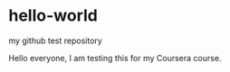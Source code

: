 # hello-world
my github test repository


Hello everyone, I am testing this for my Coursera course.
